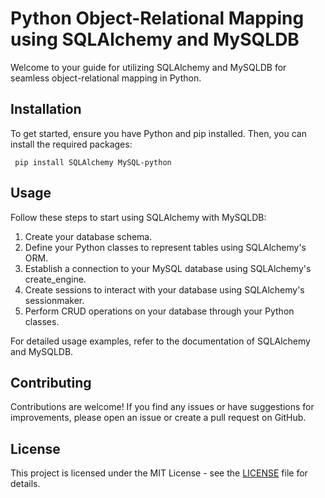 <h1>Python Object-Relational Mapping using SQLAlchemy and MySQLDB</h1>
<p>
  Welcome to your guide for utilizing SQLAlchemy and MySQLDB for seamless
  object-relational mapping in Python.
</p>
<h2>Installation</h2>
<p>
  To get started, ensure you have Python and pip installed. Then, you can
  install the required packages:
</p>
<code> pip install SQLAlchemy MySQL-python </code>
<h2>Usage</h2>
<p>Follow these steps to start using SQLAlchemy with MySQLDB:</p>
<ol>
  <li>Create your database schema.</li>
  <li>
    Define your Python classes to represent tables using SQLAlchemy's ORM.
  </li>
  <li>
    Establish a connection to your MySQL database using SQLAlchemy's
    create_engine.
  </li>
  <li>
    Create sessions to interact with your database using SQLAlchemy's
    sessionmaker.
  </li>
  <li>Perform CRUD operations on your database through your Python classes.</li>
</ol>
<p>
  For detailed usage examples, refer to the documentation of SQLAlchemy and
  MySQLDB.
</p>
<h2>Contributing</h2>
<p>
  Contributions are welcome! If you find any issues or have suggestions for
  improvements, please open an issue or create a pull request on GitHub.
</p>
<h2>License</h2>
<p>
  This project is licensed under the MIT License - see the
  <a href="LICENSE">LICENSE</a> file for details.
</p>

